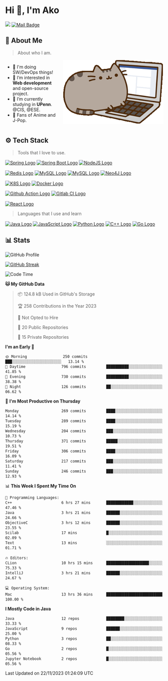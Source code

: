 
# Hi 👋, I'm Ako
[![](https://visitor-badge.laobi.icu/badge?page_id=AkoZhu.AkoZhu)](https://visitor-badge.laobi.icu/badge?page_id=AkoZhu.AkoZhu)
[![Mail Badge](https://img.shields.io/badge/-gmail-c14438?style=flat&logo=Gmail&logoColor=white&link=mailto:eryajf@163.com)](mailto:zxuanbiao@gmail.com)

## 📖 About Me
> About who I am. 
<div style="display: flex; align-items: start;">
    <ul>
        <li>🌱 I'm doing SW/DevOps things!</li>
        <li>👀 I’m interested in <b>Web development</b> and open-source project.</li>
        <li>🔭 I’m currently studying in <b>UPenn</b>. @CIS, @ESE.</li>
        <li>🍒 Fans of Anime and J-Pop.</li>
    </ul>
    <img src="./asset/littleCat.gif" alt="Description of Image" style="margin-left: 10px;" align="right">
</div>

## ⚙️ Tech Stack
> Tools that I love to use.

[<img src="https://img.shields.io/badge/Spring-6DB33F.svg?style=for-the-badge&logo=Spring&logoColor=white" height="30em" align="center" alt="Spring Logo" title="Spring Logo"/>](https://spring.io/)
[<img src="https://img.shields.io/badge/Spring%20Boot-6DB33F.svg?style=for-the-badge&logo=Spring-Boot&logoColor=white" height="30em" align="center" alt="Spring Boot Logo" title="Spring Boot Logo"/>](https://spring.io/projects/spring-boot)
[<img src="https://img.shields.io/badge/Node.js-339933.svg?style=for-the-badge&logo=nodedotjs&logoColor=white" height="30em" align="center" alt="NodeJS Logo" title="NodeJS Logo"/>](https://nodejs.org/en)

[<img src="https://img.shields.io/badge/Redis-DC382D.svg?style=for-the-badge&logo=Redis&logoColor=white" height="30em" align="center" alt="Redis Logo" title="Redis Logo"/>](https://redis.io/)
[<img src="https://img.shields.io/badge/MySQL-4479A1.svg?style=for-the-badge&logo=MySQL&logoColor=white" height="30em" align="center" alt="MySQL Logo" title="MySQL Logo"/>](https://www.mysql.com/)
[<img src="https://img.shields.io/badge/MongoDB-47A248.svg?style=for-the-badge&logo=MongoDB&logoColor=white" height="30em" align="center" alt="MySQL Logo" title="MongoDB Logo"/>](https://www.mongodb.com/)
[<img src="https://img.shields.io/badge/Neo4j-4581C3.svg?style=for-the-badge&logo=Neo4j&logoColor=white" height="30em" align="center" alt="Neo4J Logo" title="Neo4J Logo"/>](https://neo4j.com/)

[<img src="https://img.shields.io/badge/Kubernetes-326CE5.svg?style=for-the-badge&logo=Kubernetes&logoColor=white" height="30em" align="center" alt="K8S Logo" title="K8S Logo"/>](https://kubernetes.io/)
[<img src="https://img.shields.io/badge/Docker-2496ED.svg?style=for-the-badge&logo=Docker&logoColor=white" height="30em" align="center" alt="Docker Logo" title="Docker Logo"/>](https://www.docker.com/)

[<img src="https://img.shields.io/badge/GitHub%20Actions-2088FF.svg?style=for-the-badge&logo=GitHub-Actions&logoColor=white" height="30em" align="center" alt="Github Action Logo" title="Github Action Logo"/>](https://github.com/features/actions)
[<img src="https://img.shields.io/badge/gitlab%20ci-%23181717.svg?style=for-the-badge&logo=gitlab&logoColor=white" height="30em" align="center" alt="Gitlab CI Logo" title="Gitlab CI Logo"/>](https://about.gitlab.com/)

[<img src="https://img.shields.io/badge/React-61DAFB.svg?style=for-the-badge&logo=React&logoColor=black" height="30em" align="center" alt="React Logo" title="React Logo"/>](https://react.dev/)


> Languages that I use and learn

[<img src="https://img.shields.io/badge/java-%23ED8B00.svg?style=for-the-badge&logo=openjdk&logoColor=white" height="30em" align="center" alt="Java Logo" title="Java Logo"/>](https://www.java.com)
[<img src="https://img.shields.io/badge/JavaScript-F7DF1E.svg?style=for-the-badge&logo=JavaScript&logoColor=black" height="30em" align="center" alt="JavaScript Logo" title="JavaScript Logo"/>](https://www.javascript.com/)
[<img src="https://img.shields.io/badge/Python-3776AB.svg?style=for-the-badge&logo=Python&logoColor=white" height="30em" align="center" alt="Python Logo" title="Python Logo"/>](https://www.python.org/)
[<img src="https://img.shields.io/badge/c++-%2300599C.svg?style=for-the-badge&logo=c%2B%2B&logoColor=white" height="30em" align="center" alt="C++ Logo" title="C++ Logo"/>](https://cplusplus.com/)
[<img src="https://img.shields.io/badge/Go-00ADD8.svg?style=for-the-badge&logo=Go&logoColor=white" height="30em" align="center" alt="Go Logo" title="Go Logo"/>](https://go.dev/)

## 📊 Stats
![GitHub Profile](http://github-profile-summary-cards.vercel.app/api/cards/profile-details?username=AkoZhu&theme=nord_bright)

[![GitHub Streak](https://streak-stats.demolab.com?user=AkoZhu&theme=shadow-blue&hide_longest_streak=true)](https://git.io/streak-stats)

<!--START_SECTION:waka-->
![Code Time](http://img.shields.io/badge/Code%20Time-42%20hrs%2016%20mins-blue)

**🐱 My GitHub Data** 

> 📦 124.8 kB Used in GitHub's Storage 
 > 
> 🏆 258 Contributions in the Year 2023
 > 
> 🚫 Not Opted to Hire
 > 
> 📜 20 Public Repositories 
 > 
> 🔑 15 Private Repositories 
 > 
**I'm an Early 🐤** 

```text
🌞 Morning                250 commits         ███░░░░░░░░░░░░░░░░░░░░░░   13.14 % 
🌆 Daytime                796 commits         ██████████░░░░░░░░░░░░░░░   41.85 % 
🌃 Evening                730 commits         ██████████░░░░░░░░░░░░░░░   38.38 % 
🌙 Night                  126 commits         ██░░░░░░░░░░░░░░░░░░░░░░░   06.62 % 
```
📅 **I'm Most Productive on Thursday** 

```text
Monday                   269 commits         ████░░░░░░░░░░░░░░░░░░░░░   14.14 % 
Tuesday                  289 commits         ████░░░░░░░░░░░░░░░░░░░░░   15.19 % 
Wednesday                204 commits         ███░░░░░░░░░░░░░░░░░░░░░░   10.73 % 
Thursday                 371 commits         █████░░░░░░░░░░░░░░░░░░░░   19.51 % 
Friday                   306 commits         ████░░░░░░░░░░░░░░░░░░░░░   16.09 % 
Saturday                 217 commits         ███░░░░░░░░░░░░░░░░░░░░░░   11.41 % 
Sunday                   246 commits         ███░░░░░░░░░░░░░░░░░░░░░░   12.93 % 
```


📊 **This Week I Spent My Time On** 

```text
💬 Programming Languages: 
C++                      6 hrs 27 mins       ████████████░░░░░░░░░░░░░   47.46 % 
Java                     3 hrs 21 mins       ██████░░░░░░░░░░░░░░░░░░░   24.66 % 
ObjectiveC               3 hrs 12 mins       ██████░░░░░░░░░░░░░░░░░░░   23.55 % 
Scilab                   17 mins             █░░░░░░░░░░░░░░░░░░░░░░░░   02.09 % 
Text                     13 mins             ░░░░░░░░░░░░░░░░░░░░░░░░░   01.71 % 

🔥 Editors: 
CLion                    10 hrs 15 mins      ███████████████████░░░░░░   75.33 % 
IntelliJ                 3 hrs 21 mins       ██████░░░░░░░░░░░░░░░░░░░   24.67 % 

💻 Operating System: 
Mac                      13 hrs 36 mins      █████████████████████████   100.00 % 
```

**I Mostly Code in Java** 

```text
Java                     12 repos            ████████░░░░░░░░░░░░░░░░░   33.33 % 
JavaScript               9 repos             ██████░░░░░░░░░░░░░░░░░░░   25.00 % 
Python                   3 repos             ██░░░░░░░░░░░░░░░░░░░░░░░   08.33 % 
Go                       2 repos             █░░░░░░░░░░░░░░░░░░░░░░░░   05.56 % 
Jupyter Notebook         2 repos             █░░░░░░░░░░░░░░░░░░░░░░░░   05.56 % 
```




 Last Updated on 22/11/2023 01:24:09 UTC
<!--END_SECTION:waka-->


<!--
![AkoZhu's GitHub stats](https://github-readme-stats.vercel.app/api?username=AkoZhu&theme=shallow_blue&show_icons=true)
-->
<!--
<p>&nbsp;<img align="center"  src="https://github-readme-stats-git-masterrstaa-rickstaa.vercel.app/api?username=akozhu&show_icons=true&theme=tokyonight&locale=en"  alt="akozhu" /></p>

<p><img align="center" src="https://github-readme-stats-git-masterrstaa-rickstaa.vercel.app/api/top-langs?username=akozhu&show_icons=true&theme=tokyonight&locale=en&layout=compact" alt="akozhu" width=400, high=150/></p>
-->
<!--
**AkoZhu/AkoZhu** is a ✨ _special_ ✨ repository because its `README.md` (this file) appears on your GitHub profile.

Here are some ideas to get you started:

- 🔭 I’m currently working on ...
- 🌱 I’m currently learning ...
- 👯 I’m looking to collaborate on ...
- 🤔 I’m looking for help with ...
- 💬 Ask me about ...
- 📫 How to reach me: ...
- 😄 Pronouns: ...
- ⚡ Fun fact: ...
-->
